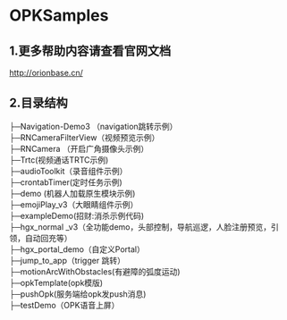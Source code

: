 # OPKSamples
## 1.更多帮助内容请查看官网文档
http://orionbase.cn/
## 2.目录结构
├─Navigation-Demo3 （navigation跳转示例） <br />
├─RNCameraFilterView（视频预览示例） <br />
├─RNCamera （开启广角摄像头示例）<br />
├─Trtc(视频通话TRTC示例) <br />
├─audioToolkit（录音组件示例）<br />
├─crontabTimer(定时任务示例)<br />
├─demo (机器人加载原生模块示例)<br />
├─emojiPlay_v3（大眼睛组件示例）<br />
├─exampleDemo(招财:消杀示例代码)<br />
├─hgx_normal _v3（全功能demo，头部控制，导航巡逻，人脸注册预览，引领，自动回充等）<br />
├─hgx_portal_demo（自定义Portal）<br />
├─jump_to_app（trigger 跳转）<br />
├─motionArcWithObstacles(有避障的弧度运动)<br />
├─opkTemplate(opk模版)<br />
├─pushOpk(服务端给opk发push消息)<br />
├─testDemo（OPK语音上屏）<br />

